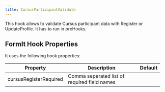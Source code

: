 ```yaml
---
title: CursusParticipantValidate
---
```


This hook allows to validate Cursus participant data with Register or UpdateProfile. It has to run in preHooks.

## FormIt Hook Properties

It uses the following hook properties:

| Property               | Description                                  | Default |
|------------------------|----------------------------------------------|---------|
| cursusRegisterRequired | Comma separated list of required field names |         |
